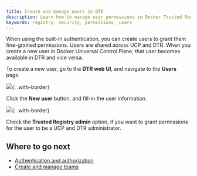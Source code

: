 ```yaml
---
title: Create and manage users in DTR
description: Learn how to manage user permissions in Docker Trusted Registry.
keywords: registry, security, permissions, users
---
```

When using the built-in authentication, you can create users to grant them fine-grained permissions. Users are shared across UCP and DTR. When you create a new user in Docker Universal Control Plane, that user becomes available in DTR and vice versa.

To create a new user, go to the **DTR web UI**, and navigate to the **Users** page.

![](../../images/create-manage-users-1.png){: .with-border}

Click the **New user** button, and fill-in the user information.

![](../../images/create-manage-users-2.png){: .with-border}

Check the **Trusted Registry admin** option, if you want to grant permissions for the user to be a UCP and DTR administrator.

## Where to go next

* [Authentication and authorization](index.md)
* [Create and manage teams](create-and-manage-teams.md)